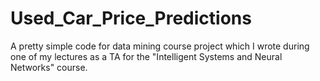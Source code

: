 # Used_Car_Price_Predictions
A pretty simple code for data mining course project which I wrote during one of my lectures as a TA for the "Intelligent Systems and Neural Networks" course.
